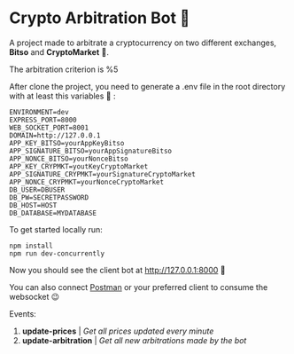 # Crypto Arbitration Bot :robot:

A project made to arbitrate a cryptocurrency on two different exchanges, **Bitso** and **CryptoMarket** :rocket:. 

The arbitration criterion is %5

After clone the project, you need to generate a .env file in the root directory with at least this variables :ghost: :
```
ENVIRONMENT=dev
EXPRESS_PORT=8000
WEB_SOCKET_PORT=8001
DOMAIN=http://127.0.0.1
APP_KEY_BITSO=yourAppKeyBitso
APP_SIGNATURE_BITSO=yourAppSignatureBitso
APP_NONCE_BITSO=yourNonceBitso
APP_KEY_CRYPMKT=youtKeyCryptoMarket
APP_SIGNATURE_CRYPMKT=yourSignatureCryptoMarket
APP_NONCE_CRYPMKT=yourNonceCryptoMarket
DB_USER=DBUSER
DB_PW=SECRETPASSWORD
DB_HOST=HOST
DB_DATABASE=MYDATABASE
```

To get started locally run:
```
npm install
npm run dev-concurrently
```
Now you should see the client bot at http://127.0.0.1:8000  :raised_hands:

You can also connect [Postman](https://www.postman.com) or your preferred client to consume the websocket :wink:

Events:
1. **update-prices**      | *Get all prices updated every minute*
2. **update-arbitration** | *Get all new arbitrations made by the bot*
